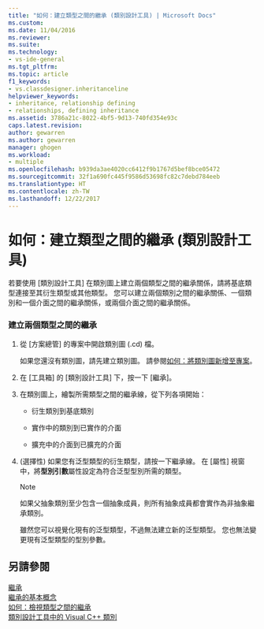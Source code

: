 ```yaml
---
title: "如何：建立類型之間的繼承 (類別設計工具) | Microsoft Docs"
ms.custom: 
ms.date: 11/04/2016
ms.reviewer: 
ms.suite: 
ms.technology:
- vs-ide-general
ms.tgt_pltfrm: 
ms.topic: article
f1_keywords:
- vs.classdesigner.inheritanceline
helpviewer_keywords:
- inheritance, relationship defining
- relationships, defining inheritance
ms.assetid: 3786a21c-8022-4bf5-9d13-740fd354e93c
caps.latest.revision: 
author: gewarren
ms.author: gewarren
manager: ghogen
ms.workload:
- multiple
ms.openlocfilehash: b939da3ae4020cc6412f9b1767d5bef8bce05472
ms.sourcegitcommit: 32f1a690fc445f9586d53698fc82c7debd784eeb
ms.translationtype: HT
ms.contentlocale: zh-TW
ms.lasthandoff: 12/22/2017
---
```

# <a name="how-to-create-inheritance-between-types-class-designer"></a>如何：建立類型之間的繼承 (類別設計工具)
若要使用 [類別設計工具] 在類別圖上建立兩個類型之間的繼承關係，請將基底類型連接至其衍生類型或其他類型。 您可以建立兩個類別之間的繼承關係、一個類別和一個介面之間的繼承關係，或兩個介面之間的繼承關係。  
  
### <a name="to-create-an-inheritance-between-types"></a>建立兩個類型之間的繼承  
  
1.  從 [方案總管] 的專案中開啟類別圖 (.cd) 檔。  
  
     如果您還沒有類別圖，請先建立類別圖。 請參閱[如何：將類別圖新增至專案](how-to-add-class-diagrams-to-projects.md)。  
  
2.  在 [工具箱] 的 [類別設計工具] 下，按一下 [繼承]。  
  
3.  在類別圖上，繪製所需類型之間的繼承線，從下列各項開始：  
  
    -   衍生類別到基底類別  
  
    -   實作中的類別到已實作的介面  
  
    -   擴充中的介面到已擴充的介面  
  
4.  (選擇性) 如果您有泛型類型的衍生類型，請按一下繼承線。 在 [屬性] 視窗中，將**型別引數**屬性設定為符合泛型型別所需的類型。  
  
    > [!NOTE]
    >  如果父抽象類別至少包含一個抽象成員，則所有抽象成員都會實作為非抽象繼承類別。  
    >   
    >  雖然您可以視覺化現有的泛型類型，不過無法建立新的泛型類型。 您也無法變更現有泛型類型的型別參數。  
  
## <a name="see-also"></a>另請參閱
[繼承](/dotnet/csharp/programming-guide/classes-and-structs/inheritance)   
[繼承的基本概念](/dotnet/visual-basic/programming-guide/language-features/objects-and-classes/inheritance-basics)   
[如何：檢視類型之間的繼承](how-to-view-inheritance-between-types.md)   
[類別設計工具中的 Visual C++ 類別](visual-cpp-classes.md)